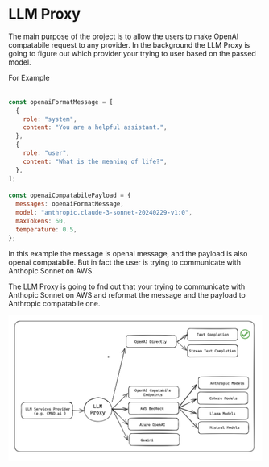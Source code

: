# LLM Proxy

The main purpose of the project is to allow the users to make OpenAI compatabile request to any provider. In the background the LLM Proxy is going to figure out which provider your trying to user based on the passed model. 

For Example 

```javascript

const openaiFormatMessage = [
  {
    role: "system",
    content: "You are a helpful assistant.",
  },
  {
    role: "user",
    content: "What is the meaning of life?",
  },
];

const openaiCompatabilePayload = {
  messages: openaiFormatMessage,
  model: "anthropic.claude-3-sonnet-20240229-v1:0",
  maxTokens: 60,
  temperature: 0.5,
};

```

In this example the message is openai message, and the payload is also openai compatabile. But in fact the user is trying to communicate with Anthopic Sonnet on AWS.

The LLM Proxy is going to fnd out that your trying to communicate with Anthopic Sonnet on AWS and reformat the message and the payload to Anthropic compatabile one. 


![plan graph](docs/plan.png)

